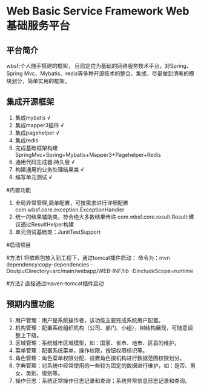 # Web Basic Service Framework Web基础服务平台

## 平台简介

wbsf:个人随手搭建的框架， 目前定位为基础的网络服务技术平台，对Spring、Spring Mvc、Mybatis、redis等多种开源技术的整合、集成，尽量做到清晰的模块划分，简单实用的框架。

## 集成开源框架

1. 集成mybatis √
2. 集成mapper3插件 √
3. 集成pagehelper √
4. 集成redis
5. 完成基础框架构建 SpringMvc+Spring+Mybatis+Mapper3+Pagehelper+Redis
6. 通用代码生成器:持久层 √
7. 构建通用的业务处理结果类  √
8. 编写单元测试 √

#内置功能

1. 全局异常管理,简单配置，可按需求进行详细配置
	com.wbsf.core.exception.ExceptionHandler 
2. 统一的结果辅助类，符合绝大多数结果传递
	com.wbsf.core.result.Result:建议通过ResultHelper构建
3. 单元测试基础类：JunitTestSupport

#启动项目

#方法1 将依赖包放入到工程下，通过tomcat插件启动：
	命令为：mvn dependency:copy-dependencies -DoutputDirectory=src/main/webapp/WEB-INF/lib  -DincludeScope=runtime
	
#方法2 直接通过maven-tomcat插件启动

## 预期内置功能

1.	用户管理：用户是系统操作者，该功能主要完成系统用户配置。
2.	机构管理：配置系统组织机构（公司、部门、小组），树结构展现，可随意调整上下级。
3.	区域管理：系统城市区域模型，如：国家、省市、地市、区县的维护。
4.	菜单管理：配置系统菜单，操作权限，按钮权限标识等。
5.	角色管理：角色菜单权限分配、设置角色按机构进行数据范围权限划分。
6.	字典管理：对系统中经常使用的一些较为固定的数据进行维护，如：是否、男女、类别、级别等。
7.	操作日志：系统正常操作日志记录和查询；系统异常信息日志记录和查询。
